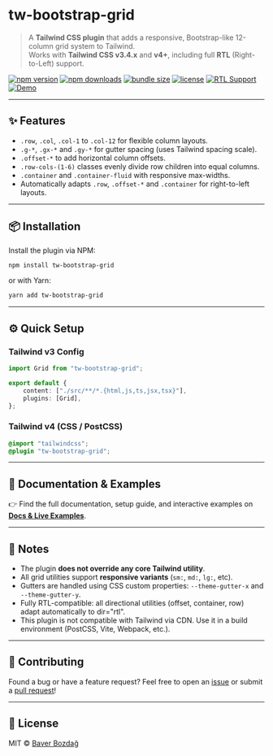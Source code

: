 # tw-bootstrap-grid

> A **Tailwind CSS plugin** that adds a responsive, Bootstrap-like 12-column grid system to Tailwind.  
> Works with **Tailwind CSS v3.4.x** and **v4+**, including full **RTL** (Right-to-Left) support.

[![npm version](https://img.shields.io/npm/v/tw-bootstrap-grid.svg)](https://www.npmjs.com/package/tw-bootstrap-grid)
[![npm downloads](https://img.shields.io/npm/dm/tw-bootstrap-grid.svg)](https://www.npmjs.com/package/tw-bootstrap-grid)
[![bundle size](https://badgen.net/bundlephobia/minzip/tw-bootstrap-grid)](https://bundlephobia.com/result?p=tw-bootstrap-grid)
[![license](https://img.shields.io/npm/l/tw-bootstrap-grid.svg)](LICENSE)
[![RTL Support](https://img.shields.io/badge/RTL-Supported-blueviolet)](#)
[![Demo](https://img.shields.io/badge/Live-Demo-0EA5E9)](https://tw-bootstrap-grid.vercel.app)

---

## ✨ Features

- `.row`, `.col`, `.col-1` to `.col-12` for flexible column layouts.
- `.g-*`, `.gx-*` and `.gy-*` for gutter spacing (uses Tailwind spacing scale).
- `.offset-*` to add horizontal column offsets.
- `.row-cols-(1-6)` classes evenly divide row children into equal columns.
- `.container` and `.container-fluid` with responsive max-widths.
- Automatically adapts `.row`, `.offset-*` and `.container` for right-to-left layouts.

---

## 📦 Installation

Install the plugin via NPM:

```bash
npm install tw-bootstrap-grid
```

or with Yarn:

```bash
yarn add tw-bootstrap-grid
```

---

## ⚙️ Quick Setup

### Tailwind v3 Config

```ts
import Grid from "tw-bootstrap-grid";

export default {
    content: ["./src/**/*.{html,js,ts,jsx,tsx}"],
    plugins: [Grid],
};
```

### Tailwind v4 (CSS / PostCSS)

```css
@import "tailwindcss";
@plugin "tw-bootstrap-grid";
```

---

## 📘 Documentation & Examples

👉 Find the full documentation, setup guide, and interactive examples on **[Docs & Live Examples](https://tw-bootstrap-grid.vercel.app)**.

---

## 🧠 Notes

- The plugin **does not override any core Tailwind utility**.
- All grid utilities support **responsive variants** (`sm:`, `md:`, `lg:`, etc).
- Gutters are handled using CSS custom properties: `--theme-gutter-x` and `--theme-gutter-y`.
- Fully RTL-compatible: all directional utilities (offset, container, row) adapt automatically to dir="rtl".
- This plugin is not compatible with Tailwind via CDN. Use it in a build environment (PostCSS, Vite, Webpack, etc.).

---

## 🤝 Contributing

Found a bug or have a feature request? Feel free to open an [issue](https://github.com/bawerbozdag/tw-bootstrap-grid/issues) or submit a [pull request](https://github.com/bawerbozdag/tw-bootstrap-grid/pulls)!

---

## 🪪 License

MIT © [Baver Bozdağ](https://github.com/bawerbozdag)
